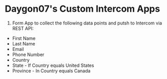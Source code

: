 # Daygon07's Custom Intercom Apps

1. Form App to collect the following data points and putsh to Intercom via REST API:
  * First Name
  * Last Name
  * Email
  * Phone Number
  * Country
  * State - If Country equals United States
  * Province - In Country equals Canada

